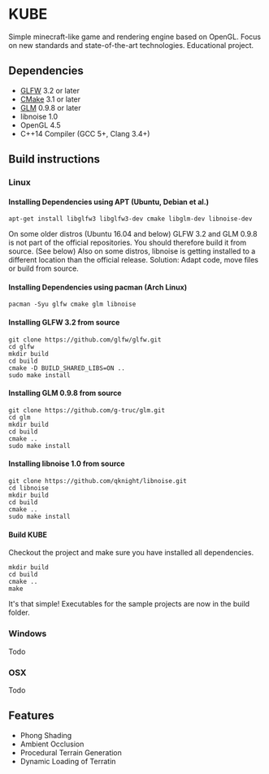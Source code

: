 # KUBE
Simple minecraft-like game and rendering engine based on OpenGL. Focus on new standards and state-of-the-art technologies. Educational project.

## Dependencies
* [GLFW](http://www.glfw.org) 3.2 or later
* [CMake](https://cmake.org) 3.1 or later
* [GLM](http://glm.g-truc.net) 0.9.8 or later
* libnoise 1.0
* OpenGL 4.5
* C++14 Compiler (GCC 5+, Clang 3.4+)

## Build instructions
### Linux
#### Installing Dependencies using APT (Ubuntu, Debian et al.)
```
apt-get install libglfw3 libglfw3-dev cmake libglm-dev libnoise-dev
```
On some older distros (Ubuntu 16.04 and below) GLFW 3.2 and GLM 0.9.8 is not part of the official repositories. You should therefore build it from source. (See below)
Also on some distros, libnoise is getting installed to a different location than the official release. Solution: Adapt code, move files or build from source.

#### Installing Dependencies using pacman (Arch Linux)
```
pacman -Syu glfw cmake glm libnoise
```

#### Installing GLFW 3.2 from source
```
git clone https://github.com/glfw/glfw.git
cd glfw
mkdir build
cd build
cmake -D BUILD_SHARED_LIBS=ON ..
sudo make install
```

#### Installing GLM 0.9.8 from source
```
git clone https://github.com/g-truc/glm.git
cd glm
mkdir build
cd build
cmake ..
sudo make install
```

#### Installing libnoise 1.0 from source
```
git clone https://github.com/qknight/libnoise.git
cd libnoise
mkdir build
cd build
cmake ..
sudo make install
```

#### Build KUBE
Checkout the project and make sure you have installed all dependencies.

```
mkdir build
cd build
cmake ..
make
```

It's that simple! Executables for the sample projects are now in the build folder.

### Windows
Todo
### OSX
Todo

## Features
* Phong Shading
* Ambient Occlusion
* Procedural Terrain Generation
* Dynamic Loading of Terratin
